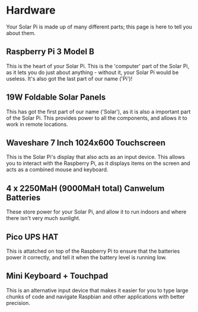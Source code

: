 # Hardware
Your Solar Pi is made up of many different parts; this page is here to tell you about them.

## Raspberry Pi 3 Model B
This is the heart of your Solar Pi. This is the 'computer' part of the Solar Pi, as it lets you do just about anything - without it, your Solar Pi would be useless. It's also got the last part of our name ('Pi')!

## 19W Foldable Solar Panels
This has got the first part of our name ('Solar'), as it is also a important part of the Solar Pi. This provides power to all the components, and allows it to work in remote locations.

## Waveshare 7 Inch 1024x600 Touchscreen
This is the Solar Pi's display that also acts as an input device. This allows you to interact with the Raspberry Pi, as it displays items on the screen and acts as a combined mouse and keyboard.

## 4 x 2250MaH (9000MaH total) Canwelum Batteries
These store power for your Solar Pi, and allow it to run indoors and where there isn't very much sunlight.

## Pico UPS HAT
This is attatched on top of the Raspberry Pi to ensure that the batteries power it correctly, and tell it when the battery level is running low.

## Mini Keyboard + Touchpad
This is an alternative input device that makes it easier for you to type large chunks of code and navigate Raspbian and other applications with better precision.
